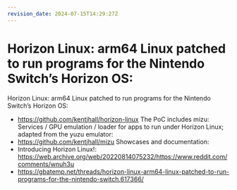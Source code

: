 ```yaml
---
revision_date: 2024-07-15T14:29:27Z
---
```

# Horizon Linux: arm64 Linux patched to run programs for the Nintendo Switch’s Horizon OS:
Horizon Linux: arm64 Linux patched to run programs for the Nintendo Switch’s Horizon OS:
* https://github.com/kentjhall/horizon-linux
The PoC includes mizu: Services / GPU emulation / loader for apps to run under Horizon Linux; adapted from the yuzu emulator:
* https://github.com/kentjhall/mizu
Showcases and documentation:
* Introducing Horizon Linux!: https://web.archive.org/web/20220814075232/https://www.reddit.com/comments/wnuh3u
* https://gbatemp.net/threads/horizon-linux-arm64-linux-patched-to-run-programs-for-the-nintendo-switch.617366/